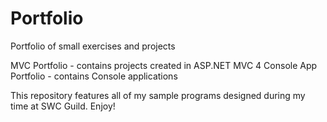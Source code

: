 Portfolio
=========

Portfolio of small exercises and projects

MVC Portfolio - contains projects created in ASP.NET MVC 4
Console App Portfolio - contains Console applications

This repository features all of my sample programs designed during my time at SWC Guild. Enjoy!
